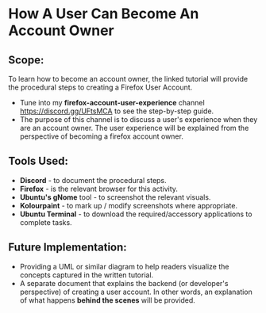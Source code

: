 # How A User Can Become An Account Owner

## Scope:
To learn how to become an account owner, the linked tutorial will provide the procedural steps to 
creating a Firefox User Account. 
* Tune into my **firefox-account-user-experience** channel https://discord.gg/UFtsMCA to see the step-by-step guide.
* The purpose of this channel is to discuss a user's experience when they are an account owner. The user experience will be explained from the perspective of 
  becoming a firefox account owner.

## Tools Used:
- **Discord** - to document the procedural steps.
- **Firefox** - is the relevant browser for this activity.
- **Ubuntu's gNome** tool - to screenshot the relevant visuals.
- **Kolourpaint** -  to mark up / modify screenshots where appropriate.
- **Ubuntu Terminal** - to download the required/accessory applications to complete tasks.

## Future Implementation:
* Providing a   UML or similar diagram to help readers visualize the concepts captured in the written tutorial.
* A separate document that explains the backend (or developer's perspective) of creating a user account.
In other words, an explanation of what happens **behind the scenes** will be provided.
